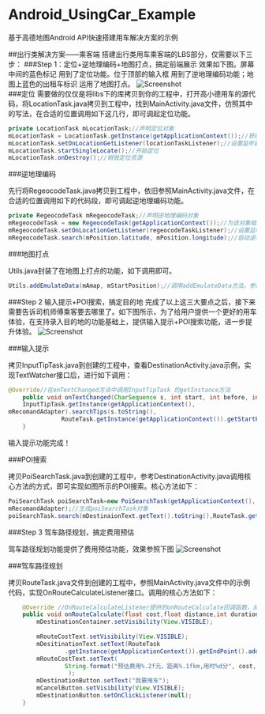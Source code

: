 # Android_UsingCar_Example
基于高德地图Android API快速搭建用车解决方案的示例


##出行类解决方案——乘客端
搭建出行类用车乘客端的LBS部分，仅需要以下三步：
###Step 1：定位+逆地理编码+地图打点，搞定前端展示
效果如下图。屏幕中间的蓝色标记 用到了定位功能。位于顶部的输入框 用到了逆地理编码功能；地图上蓝色的出租车标识 运用了地图打点。
![Screenshot](https://raw.githubusercontent.com/amapapi/Android_UsingCar_Example/master/pic/mark.png)   
###定位
需要做的仅仅是将libs下的库拷贝到你的工程中，打开高小德用车的源代码，将LocationTask.java拷贝到工程中，找到MainActivity.java文件，仿照其中的写法，在合适的位置调用如下这几行，即可调起定位功能。
``` java
private LocationTask mLocationTask;//声明定位对象
mLocationTask = LocationTask.getInstance(getApplicationContext());//获取定位单例
mLocationTask.setOnLocationGetListener(locationTaskListener);//设置监听器
mLocationTask.startSingleLocate();//开始定位
mLocationTask.onDestroy();//销毁定位资源
```
###逆地理编码

先行将RegeocodeTask.java拷贝到工程中，依旧参照MainActivity.java文件，在合适的位置调用如下的代码段，即可调起逆地理编码功能。
``` java
private RegeocodeTask mRegeocodeTask;//声明逆地理编码对象
mRegeocodeTask = new RegeocodeTask(getApplicationContext());//为该对象赋值
mRegeocodeTask.setOnLocationGetListener(regeocodeTaskListener);//设置监听器
mRegeocodeTask.search(mPosition.latitude, mPosition.longitude);//启动逆地理编码服务
```
###地图打点

Utils.java封装了在地图上打点的功能，如下调用即可。
``` java
Utils.addEmulateData(mAmap, mStartPosition);//调用addEmulateData方法。参数解释：参数一为地图的controller；参数二为模拟数据的中心点，真实数据可以传递数据列表。
```
###Step 2 输入提示+POI搜索，搞定目的地
	完成了以上这三大要点之后，接下来需要告诉司机师傅乘客要去哪里了。如下图所示，为了给用户提供一个更好的用车体验，在支持录入目的地的功能基础上，提供输入提示+POI搜索功能，进一步提升体验。
 ![Screenshot](https://raw.githubusercontent.com/amapapi/Android_UsingCar_Example/master/pic/search.png)   

###输入提示

 拷贝InputTipTask.java到创建的工程中，查看DestinationActivity.java示例，实现TextWatcher接口后，进行如下调用：
``` java
@Override//在onTextChanged方法中调用InputTipTask 的getInstance方法
	public void onTextChanged(CharSequence s, int start, int before, int count) {
	InputTipTask.getInstance(getApplicationContext(),
mRecomandAdapter).searchTips(s.toString(),
			   RouteTask.getInstance(getApplicationContext()).getStartPoint().city);
	}
```	
输入提示功能完成！

###POI搜索

拷贝PoiSearchTask.java到创建的工程中，参考DestinationActivity.java调用核心方法的方式，即可实现如图所示的POI搜索。核心方法如下：
``` java
PoiSearchTask poiSearchTask=new PoiSearchTask(getApplicationContext(),
mRecomandAdapter);//生成poiSearchTask对象
poiSearchTask.search(mDestinaionText.getText().toString(),RouteTask.getInstance(getApplicationContext()).getStartPoint().city);//开始进行POI搜索
```
###Step 3 驾车路径规划，搞定费用预估

驾车路径规划功能提供了费用预估功能，效果参照下图
![Screenshot](https://raw.githubusercontent.com/amapapi/Android_UsingCar_Example/master/pic/result.png)    

###驾车路径规划

拷贝RouteTask.java文件到创建的工程中，参照MainActivity.java文件中的示例代码，实现OnRouteCalculateListener接口。调用的核心方法如下：
``` java
	@Override //OnRouteCalculateListener提供的onRouteCalculate回调函数，高小德用车已经将返回onRouteCalculate结果的代码完整封装
	public void onRouteCalculate(float cost,float distance,int duration) {
		mDestinationContainer.setVisibility(View.VISIBLE);
	
		mRouteCostText.setVisibility(View.VISIBLE);
		mDesitinationText.setText(RouteTask
				.getInstance(getApplicationContext()).getEndPoint().address);
		mRouteCostText.setText(
				String.format("预估费用%.2f元，距离%.1fkm,用时%d分", cost,distance,duration)
				 );
		mDestinationButton.setText("我要用车");
		mCancelButton.setVisibility(View.VISIBLE);
		mDestinationButton.setOnClickListener(null);
	}
```